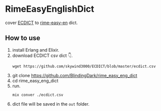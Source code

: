 # RimeEasyEnglishDict

cover [ECDICT](https://github.com/skywind3000/ECDICT) to [rime-easy-en](https://github.com/BlindingDark/rime-easy-en) dict.

## How to use

1. install Erlang and Elixir.
1. download ECDICT csv dict 👇.
   ```shell
   wget https://github.com/skywind3000/ECDICT/blob/master/ecdict.csv
   ```
1. git clone https://github.com/BlindingDark/rime_easy_eng_dict
1. cd rime_easy_eng_dict
1. run.
   ```shell
   mix conver ./ecdict.csv
   ```
1. dict file will be saved in the `out` folder.
